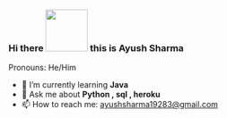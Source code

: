 ### Hi there <img src="https://github.com/ayush19283/ayush19283/blob/main/waving-wave.gif" width="75px"> this is Ayush Sharma

<h align="center">Pronouns: He/Him</h>



- 🌱 I’m currently learning **Java**
- 💬 Ask me about **Python , sql , heroku**
- 📫 How to reach me: ayushsharma19283@gmail.com

